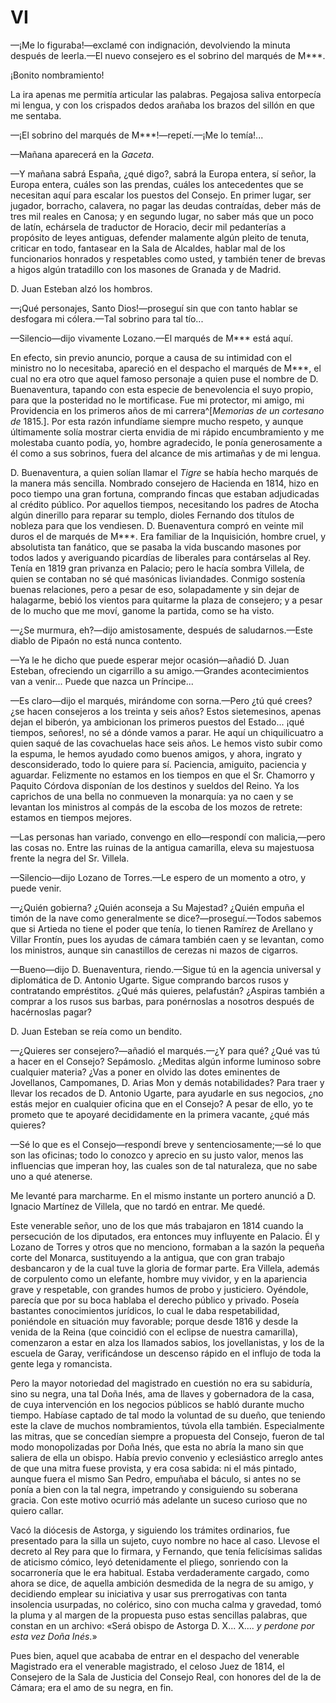 # VI

—¡Me lo figuraba!—exclamé con indignación, devolviendo la minuta
después de leerla.—El nuevo consejero es el sobrino del marqués de M&ast;&ast;&ast;.

¡Bonito nombramiento!

La ira apenas me permitía articular las palabras. Pegajosa saliva
entorpecía mi lengua, y con los crispados dedos arañaba los brazos del sillón
en que me sentaba.

—¡El sobrino del marqués de M&ast;&ast;&ast;!—repetí.—¡Me lo temía!...

—Mañana aparecerá en la *Gaceta*.

—Y mañana sabrá España, ¿qué digo?, sabrá la Europa entera, sí señor, la
Europa entera, cuáles son las prendas, cuáles los antecedentes que se
necesitan aquí para escalar los puestos del Consejo. En primer lugar, ser
jugador, borracho, calavera, no pagar las deudas contraídas, deber más de
tres mil reales en Canosa; y en segundo lugar, no saber más que un poco de
latín, echársela de traductor de Horacio, decir mil pedanterías a propósito de
leyes antiguas, defender malamente algún  pleito de tenuta, criticar en
todo, fantasear en la Sala de Alcaldes, hablar mal de los funcionarios
honrados y respetables como usted, y también tener de brevas a higos algún
tratadillo con los masones de Granada y de Madrid.

D. Juan Esteban alzó los hombros.

—¡Qué personajes, Santo Dios!—proseguí sin que con tanto hablar se
desfogara mi cólera.—Tal sobrino para tal tío...

—Silencio—dijo vivamente Lozano.—El marqués de M&ast;&ast;&ast; está aquí.

En efecto, sin previo anuncio, porque a causa de su intimidad con el ministro
no lo necesitaba, apareció en el despacho el marqués de M&ast;&ast;&ast;, el
cual no era otro que aquel famoso personaje a quien puse el nombre de D.
Buenaventura, tapando con esta especie de benevolencia el suyo propio, para que
la posteridad no le mortificase. Fue mi protector, mi amigo, mi Providencia en
los primeros años de mi carrera^[*Memorias de un cortesano de* 1815.]. Por esta
razón infundíame siempre mucho respeto, y aunque últimamente solía mostrar
cierta envidia de mi rápido encumbramiento y me molestaba cuanto podía, yo,
hombre agradecido, le ponía generosamente a él como a sus sobrinos, fuera del
alcance de mis artimañas y de mi lengua.

D. Buenaventura, a quien solían llamar el *Tigre* se había hecho marqués de la
manera más sencilla. Nombrado consejero de Hacienda en 1814, hizo en poco
tiempo una gran fortuna, comprando fincas que estaban adjudicadas al crédito
público. Por aquellos tiempos, necesitando los padres de Atocha algún dinerillo
para reparar su templo, dioles Fernando dos títulos de nobleza para que los
vendiesen. D. Buenaventura compró en veinte mil duros el de marqués de
M&ast;&ast;&ast;. Era familiar de la Inquisición, hombre cruel, y absolutista
tan fanático, que se pasaba la vida buscando masones por todos lados
y averiguando picardías de liberales para contárselas al Rey. Tenía en 1819
gran privanza en Palacio; pero le hacía sombra Villela, de quien se contaban no
sé qué masónicas liviandades. Conmigo sostenía buenas relaciones, pero a pesar
de eso, solapadamente y sin dejar de halagarme, bebió los vientos para quitarme
la plaza de consejero; y a pesar de lo mucho que me moví, ganome la partida,
como se ha visto.

—¿Se murmura, eh?—dijo amistosamente, después de saludarnos.—Este diablo de
Pipaón no está nunca contento.

—Ya le he dicho que puede esperar mejor ocasión—añadió D. Juan Esteban,
ofreciendo un cigarrillo a su amigo.—Grandes acontecimientos van a venir...
Puede que nazca un Príncipe...

—Es claro—dijo el marqués, mirándome con sorna.—Pero ¿tú qué crees? ¿se
hacen consejeros a los treinta y seis años? Estos sietemesinos, apenas dejan el
biberón, ya ambicionan los primeros puestos del Estado... ¡qué tiempos,
señores!, no sé a dónde vamos a parar. He aquí un chiquilicuatro a quien
saqué de las covachuelas hace seis años. Le hemos visto subir como la
espuma, le hemos ayudado como buenos amigos, y ahora, ingrato y
desconsiderado, todo lo quiere para sí. Paciencia, amiguito, paciencia y
aguardar. Felizmente no estamos en los tiempos en que el Sr. Chamorro y
Paquito Córdova disponían de los destinos y sueldos del Reino. Ya los
caprichos de una bella no conmueven la monarquía: ya no caen y se levantan
los ministros al compás de la escoba de los mozos de retrete: estamos en
tiempos mejores.

—Las personas han variado, convengo en ello—respondí con malicia,—pero
las cosas no. Entre las ruinas de la antigua camarilla, eleva su majestuosa
frente la negra del Sr. Villela.

—Silencio—dijo Lozano de Torres.—Le espero de un momento a otro, y
puede venir.

—¿Quién gobierna? ¿Quién aconseja a Su Majestad? ¿Quién empuña el
timón de la nave como generalmente se dice?—proseguí.—Todos sabemos que
si Artieda no tiene el poder que tenía, lo tienen Ramírez de Arellano y Villar
Frontín, pues los ayudas de cámara también caen y se levantan, como los
ministros, aunque sin canastillos de cerezas ni mazos de cigarros.

—Bueno—dijo D. Buenaventura, riendo.—Sigue tú en la agencia universal y
diplomática de D. Antonio Ugarte. Sigue comprando barcos rusos y
contratando empréstitos. ¿Qué más quieres, pelafustán? ¿Aspiras también a
comprar a los rusos sus barbas, para ponérnoslas a nosotros después de
hacérnoslas pagar?

D. Juan Esteban se reía como un bendito.

—¿Quieres ser consejero?—añadió el marqués.—¿Y para qué? ¿Qué vas tú a
hacer en el Consejo? Sepámoslo. ¿Meditas algún informe luminoso sobre
cualquier materia? ¿Vas a poner en olvido las dotes eminentes de Jovellanos,
Campomanes, D. Arias Mon y demás notabilidades? Para traer y llevar los
recados de D. Antonio Ugarte, para ayudarle en sus negocios, ¿no estás mejor
en cualquier oficina que en el Consejo? A pesar de ello, yo te prometo que te
apoyaré decididamente en la primera vacante, ¿qué más quieres?

—Sé lo que es el Consejo—respondí breve y sentenciosamente;—sé lo que son
las oficinas; todo lo conozco y aprecio en su justo valor, menos las influencias
que imperan hoy, las cuales son de tal naturaleza, que no sabe uno a qué
atenerse.

Me levanté para marcharme. En el mismo instante un portero anunció a D.
Ignacio Martínez de Villela, que no tardó en entrar. Me quedé.

Este venerable señor, uno de los que más trabajaron en 1814 cuando la
persecución de los diputados, era entonces muy influyente en Palacio. Él y
Lozano de Torres y otros que no menciono, formaban a la sazón la pequeña
corte del Monarca, sustituyendo a la antigua, que con gran trabajo
desbancaron y de la cual tuve la gloria de formar parte. Era Villela, además
de corpulento como un elefante, hombre muy vividor, y en la apariencia
grave y respetable, con grandes humos de probo y justiciero. Oyéndole,
parecía que por su boca hablaba el derecho público y privado. Poseía
bastantes conocimientos jurídicos, lo cual le daba respetabilidad, poniéndole
en situación muy favorable; porque desde 1816 y desde la venida de la Reina
(que coincidió con el eclipse de nuestra camarilla), comenzaron a estar en
alza los llamados sabios, los jovellanistas, y los de la escuela de Garay,
verificándose un descenso rápido en el influjo de toda la gente lega y
romancista.

Pero la mayor notoriedad del magistrado en cuestión no era su sabiduría,
sino su negra, una tal Doña Inés, ama de llaves y gobernadora de la casa, de
cuya intervención en los negocios públicos se habló durante mucho tiempo.
Habíase captado de tal modo la voluntad de su dueño, que teniendo este la
clave de muchos nombramientos, túvola ella también. Especialmente las
mitras, que se concedían siempre a propuesta del Consejo, fueron de tal modo
monopolizadas por Doña Inés, que esta no abría la mano sin que saliera de
ella un obispo. Había previo convenio y eclesiástico arreglo antes de que una
mitra fuese provista, y era cosa sabida: ni el más pintado, aunque fuera el
mismo San Pedro, empuñaba el báculo, si antes no se ponía a bien con la tal
negra, impetrando y consiguiendo su soberana gracia. Con este motivo
ocurrió más adelante un suceso curioso que no quiero callar.

Vacó la diócesis de Astorga, y siguiendo los trámites ordinarios, fue
presentado para la silla un sujeto, cuyo nombre no hace al caso. Llevose el
decreto al Rey para que lo firmara, y Fernando, que tenía felicísimas salidas
de aticismo cómico, leyó detenidamente el pliego, sonriendo con la socarronería
que le era habitual. Estaba verdaderamente cargado, como ahora se dice, de
aquella ambición desmedida de la negra de su amigo, y decidiendo emplear su
iniciativa y usar sus prerrogativas con tanta insolencia usurpadas, no
colérico, sino con mucha calma y gravedad, tomó la pluma y al margen de la
propuesta puso estas sencillas palabras, que constan en un archivo: «Será
obispo de Astorga D. X... X.... *y perdone por esta vez Doña Inés*.»

Pues bien, aquel que acababa de entrar en el despacho del venerable Magistrado
era el venerable magistrado, el celoso Juez de 1814, el Consejero de la Sala de
Justicia del Consejo Real, con honores del de la de Cámara; era el amo de su
negra, en fin.
